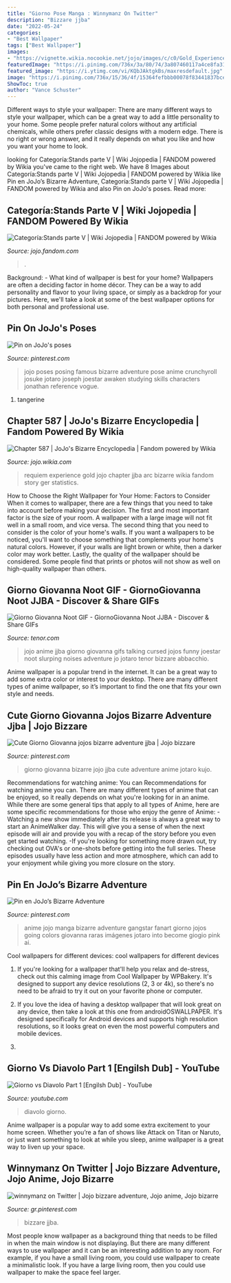 ```yaml
---
title: "Giorno Pose Manga : Winnymanz On Twitter"
description: "Bizzare jjba"
date: "2022-05-24"
categories:
- "Best Wallpaper"
tags: ["Best Wallpaper"]
images:
- "https://vignette.wikia.nocookie.net/jojo/images/c/c0/Gold_Experience_anime.jpg/revision/latest?cb=20180817195747&amp;path-prefix=es"
featuredImage: "https://i.pinimg.com/736x/3a/80/74/3a807460117a4ce8fa316967f47af1b8--giorno-giovanna-bizarre.jpg"
featured_image: "https://i.ytimg.com/vi/KQbJAktgkBs/maxresdefault.jpg"
image: "https://i.pinimg.com/736x/15/36/4f/15364fefbbb00078f83441837bce8939.jpg"
ShowToc: true
author: "Vance Schuster"
---
```



Different ways to style your wallpaper:
There are many different ways to style your wallpaper, which can be a great way to add a little personality to your home. Some people prefer natural colors without any artificial chemicals, while others prefer classic designs with a modern edge. There is no right or wrong answer, and it really depends on what you like and how you want your home to look.

	

		
looking for Categoría:Stands parte V | Wiki Jojopedia | FANDOM powered by Wikia you've came to the right web. We have 8 Images about Categoría:Stands parte V | Wiki Jojopedia | FANDOM powered by Wikia like Pin en JoJo’s Bizarre Adventure, Categoría:Stands parte V | Wiki Jojopedia | FANDOM powered by Wikia and also Pin on JoJo&#039;s poses. Read more:
		
    
## Categoría:Stands Parte V | Wiki Jojopedia | FANDOM Powered By Wikia

<img loading=lazy src="https://vignette.wikia.nocookie.net/jojo/images/c/c0/Gold_Experience_anime.jpg/revision/latest?cb=20180817195747&amp;path-prefix=es" onerror="this.onerror=null;this.src='https://tse3.mm.bing.net/th?id=OIP.laulEPtVT4mFVn-8eCQNcgHaGc&amp;pid=15.1';" alt="Categoría:Stands parte V | Wiki Jojopedia | FANDOM powered by Wikia">

_Source: jojo.fandom.com_

>. 

	

Background: - What kind of wallpaper is best for your home?
Wallpapers are often a deciding factor in home décor. They can be a way to add personality and flavor to your living space, or simply as a backdrop for your pictures. Here, we'll take a look at some of the best wallpaper options for both personal and professional use.

    
## Pin On JoJo&#039;s Poses

<img loading=lazy src="https://i.pinimg.com/736x/15/36/4f/15364fefbbb00078f83441837bce8939.jpg" onerror="this.onerror=null;this.src='https://tse2.mm.bing.net/th?id=OIP.f-EAB7pbK4SIHz0iKWLgCgAAAA&amp;pid=15.1';" alt="Pin on JoJo&#039;s poses">

_Source: pinterest.com_

>jojo poses posing famous bizarre adventure pose anime crunchyroll josuke jotaro joseph joestar awaken studying skills characters jonathan reference vogue. 

	

1. tangerine 

    
## Chapter 587 | JoJo&#039;s Bizarre Encyclopedia | Fandom Powered By Wikia

<img loading=lazy src="http://vignette1.wikia.nocookie.net/jjba/images/4/4d/Chapter_587.jpg/revision/latest?cb=20140816072345" onerror="this.onerror=null;this.src='https://tse2.mm.bing.net/th?id=OIP.B7uzhuXQ0WDtRwUAtJ-nCQHaLZ&amp;pid=15.1';" alt="Chapter 587 | JoJo&#039;s Bizarre Encyclopedia | Fandom powered by Wikia">

_Source: jojo.wikia.com_

>requiem experience gold jojo chapter jjba arc bizarre wikia fandom story ger statistics. 

	

How to Choose the Right Wallpaper for Your Home: Factors to Consider
When it comes to wallpaper, there are a few things that you need to take into account before making your decision. The first and most important factor is the size of your room. A wallpaper with a large image will not fit well in a small room, and vice versa. 
The second thing that you need to consider is the color of your home's walls. If you want a wallpapers to be noticed, you'll want to choose something that complements your home's natural colors. However, if your walls are light brown or white, then a darker color may work better. 
Lastly, the quality of the wallpaper should be considered. Some people find that prints or photos will not show as well on high-quality wallpaper than others.

    
## Giorno Giovanna Noot GIF - GiornoGiovanna Noot JJBA - Discover &amp; Share GIFs

<img loading=lazy src="https://media1.tenor.com/images/fa57b123cd00e9da81138998e9469c05/tenor.gif?itemid=14239290" onerror="this.onerror=null;this.src='https://tse4.mm.bing.net/th?id=OIP.-lexI80A6dqBE4mY6UacBQHaHa&amp;pid=15.1';" alt="Giorno Giovanna Noot GIF - GiornoGiovanna Noot JJBA - Discover &amp; Share GIFs">

_Source: tenor.com_

>jojo anime jjba giorno giovanna gifs talking cursed jojos funny joestar noot slurping noises adventure jo jotaro tenor bizzare abbacchio. 

	

Anime wallpaper is a popular trend in the internet. It can be a great way to add some extra color or interest to your desktop. There are many different types of anime wallpaper, so it’s important to find the one that fits your own style and needs.

    
## Cute Giorno Giovanna Jojos Bizarre Adventure Jjba | Jojo Bizzare

<img loading=lazy src="https://i.pinimg.com/736x/3a/80/74/3a807460117a4ce8fa316967f47af1b8--giorno-giovanna-bizarre.jpg" onerror="this.onerror=null;this.src='https://tse1.mm.bing.net/th?id=OIP.2glmRa934UK8X8Xv6YQZeAAAAA&amp;pid=15.1';" alt="Cute Giorno Giovanna jojos bizarre adventure jjba | Jojo bizzare">

_Source: pinterest.com_

>giorno giovanna bizarre jojo jjba cute adventure anime jotaro kujo. 

	

Recommendations for watching anime: You can
Recommendations for watching anime you can. There are many different types of anime that can be enjoyed, so it really depends on what you're looking for in an anime. While there are some general tips that apply to all types of Anime, here are some specific recommendations for those who enjoy the genre of Anime: 
-Watching a new show immediately after its release is always a great way to start an AnimeWalker day. This will give you a sense of when the next episode will air and provide you with a recap of the story before you even get started watching. 
-If you're looking for something more drawn out, try checking out OVA's or one-shots before getting into the full series. These episodes usually have less action and more atmosphere, which can add to your enjoyment while giving you more closure on the story.

    
## Pin En JoJo’s Bizarre Adventure

<img loading=lazy src="https://i.pinimg.com/originals/20/67/45/206745723a1b4dad85b22b880813648d.jpg" onerror="this.onerror=null;this.src='https://tse1.mm.bing.net/th?id=OIP.KSfrLnqihsdsQONArYT6ggHaLl&amp;pid=15.1';" alt="Pin en JoJo’s Bizarre Adventure">

_Source: pinterest.com_

>anime jojo manga bizarre adventure gangstar fanart giorno jojos going colors giovanna raras imágenes jotaro into become giogio pink ai. 

	

Cool wallpapers for different devices:
cool wallpapers for different devices 

1. If you're looking for a wallpaper that'll help you relax and de-stress, check out this calming image from Cool Wallpaper by WPBakery. It's designed to support any device resolutions (2, 3 or 4k), so there's no need to be afraid to try it out on your favorite phone or computer.

2. If you love the idea of having a desktop wallpaper that will look great on any device, then take a look at this one from androidOSWALLPAPER. It's designed specifically for Android devices and supports high resolution resolutions, so it looks great on even the most powerful computers and mobile devices.

3.

    
## Giorno Vs Diavolo Part 1 [Engilsh Dub] - YouTube

<img loading=lazy src="https://i.ytimg.com/vi/KQbJAktgkBs/maxresdefault.jpg" onerror="this.onerror=null;this.src='https://tse3.mm.bing.net/th?id=OIP.NeJvvJljzoUfPjDxnhampQHaEK&amp;pid=15.1';" alt="Giorno vs Diavolo Part 1 [Engilsh Dub] - YouTube">

_Source: youtube.com_

>diavolo giorno. 

	

Anime wallpaper is a popular way to add some extra excitement to your home screen. Whether you’re a fan of shows like Attack on Titan or Naruto, or just want something to look at while you sleep, anime wallpaper is a great way to liven up your space.

    
## Winnymanz On Twitter | Jojo Bizzare Adventure, Jojo Anime, Jojo Bizarre

<img loading=lazy src="https://i.pinimg.com/736x/03/60/6b/03606bf7f5c3a05b7e26fb9d10774d97.jpg" onerror="this.onerror=null;this.src='https://tse2.mm.bing.net/th?id=OIP.TRDQaMuG5FRZFXmpJB5nKAHaL7&amp;pid=15.1';" alt="winnymanz on Twitter | Jojo bizzare adventure, Jojo anime, Jojo bizarre">

_Source: gr.pinterest.com_

>bizzare jjba. 

	

Most people know wallpaper as a background thing that needs to be filled in when the main window is not displaying. But there are many different ways to use wallpaper and it can be an interesting addition to any room. For example, if you have a small living room, you could use wallpaper to create a minimalistic look. If you have a large living room, then you could use wallpaper to make the space feel larger.

